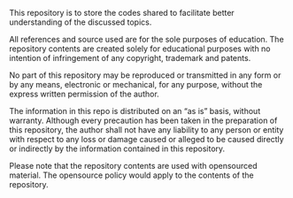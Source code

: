 This repository is to store the codes shared to facilitate better understanding of the discussed topics.

All references and source used are for the sole purposes of education.
The repository contents are created solely for educational purposes with no intention of infringement of any copyright, trademark and patents.

No part of this repository may be reproduced or transmitted in any form or by any means, electronic or mechanical, for any purpose, without the express written permission of the author.

The information in this repo is distributed on an “as is” basis, without warranty. Although every precaution has been taken in the preparation of this repository, the author shall not have any liability to any person or entity with respect to any loss or damage caused or alleged to be caused directly or indirectly by the information contained in this repository.

Please note that the repository contents are used with opensourced material. 
The opensource policy would apply to the contents of the repository.
